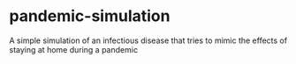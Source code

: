 # pandemic-simulation
A simple simulation of an infectious disease that tries to mimic the effects of staying at home during a pandemic
